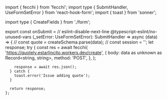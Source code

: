 import { fecchi } from 'fecchi';
import type { SubmitHandler, UseFormSetError } from 'react-hook-form';
import { toast } from 'sonner';

import type { CreateFields } from './form';

export const onSubmit =
// eslint-disable-next-line @typescript-eslint/no-unused-vars
(\_setError: UseFormSetError<CreateFields>): SubmitHandler<CreateFields> =>
async (data) => {
// const quote = createSchema.parse(data);
// const session = '';
let response;
try {
const res = await fecchi(
'https://quotely.estarlincito.workers.dev/create',
{
body: data as unknown as Record<string, string>,
method: 'POST',
},
);

        response = await res.json();
      } catch {
        toast.error('Issue adding quote');
      }

      return response;
    };
